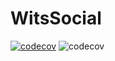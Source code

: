# WitsSocial

[![codecov](https://codecov.io/gh/thatosenoamadi007/WitsSocial/branch/karabo_new/graph/badge.svg?token=IXSPEZR9GH)](https://codecov.io/gh/thatosenoamadi007/WitsSocial)
![codecov](https://img.shields.io/badge/coverage-50%25-green)
